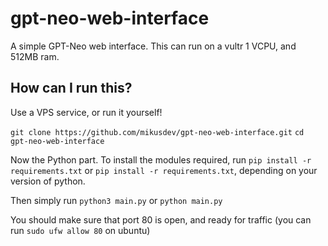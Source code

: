 # gpt-neo-web-interface
A simple GPT-Neo web interface. This can run on a vultr 1 VCPU, and 512MB ram.

## How can I run this?
Use a VPS service, or run it yourself!

`git clone https://github.com/mikusdev/gpt-neo-web-interface.git`
`cd gpt-neo-web-interface`

Now the Python part.
To install the modules required, run `pip install -r requirements.txt` or `pip install -r requirements.txt`, depending on your version of python.

Then simply run `python3 main.py` or `python main.py`

You should make sure that port 80 is open, and ready for traffic (you can run `sudo ufw allow 80` on ubuntu)
